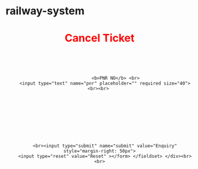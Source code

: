# railway-system

<html>
<head>
<title>CANCEL TICKET </title>
<style>
body {
    background-image: url("admin1.jpg");
    background-size: 1350px 600px;
    background-repeat: no-repeat;
}
</style>
</head>
<body>
<center>

<h1 style="color:red">Cancel Ticket  </h1><br><br><br>



<form method="post" action="cancelticket1.php">
               
                <b>PNR NO</b> <br>
   	 	<input type="text" name="pnr" placeholder="" required size="40"><br><br> 
                


               
                





   	 	<br><input type="submit" name="submit" value="Enquiry" style="margin-right: 50px">
		<input type="reset" value="Reset" ></form> </fieldset> </div><br><br>

                

       





<br>
</form>
</center>
</body>
</html>
